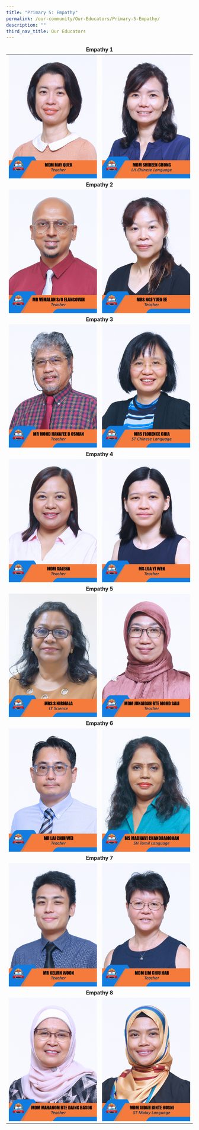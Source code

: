 ```yaml
---
title: "Primary 5: Empathy"
permalink: /our-community/Our-Educators/Primary-5-Empathy/
description: ""
third_nav_title: Our Educators
---
```

<table>
<thead>
	<tr>
		<td colspan="2"><center><b>Empathy 1</b></center></td>
	</tr>
</thead>
<tbody>
  <tr>
    <td><img src="/images/Teaching%20Staff/2023_mdm%20may%20quek.jpg"></td>
    <td><img src="/images/Teaching%20Staff/2023_mdm%20shireen%20chong.jpg"> </td>
  </tr>
  <tr>
    <td colspan="2"><center><b>Empathy 2</b></center></td>
  </tr>
  <tr>
    <td><img src="/images/Teaching%20Staff/2023_mr%20vemalan%20s_o%20elangovan.jpg"> </td>
    <td><img src="/images/Teaching%20Staff/2023_mrs%20nge%20yuen%20ee.jpg"> </td>
  </tr>
  <tr>
    <td colspan="2"><center><b>Empathy 3</b></center></td>
  </tr>
  <tr>
    <td><img src="/images/Teaching%20Staff/2023_mr%20mohd%20hanafee%20b%20osman.jpg"> </td>
    <td><img src="/images/Teaching%20Staff/2023_mrs%20florence%20chia.jpg"> </td>
  </tr>
  <tr>
    <td colspan="2"><center><b>Empathy 4</b></center></td>
  </tr>
  <tr>
    <td> <img src="/images/Teaching%20Staff/2023_mdm%20saleha.jpg"></td>
    <td><img src="/images/Teaching%20Staff/2023_ms%20lua%20yi%20wen.jpg"> </td>
  </tr>
  <tr>
    <td colspan="2"><center><b>Empathy 5</b></center></td>
  </tr>
  <tr>
    <td><img src="/images/Teaching%20Staff/2023_mrs%20s%20nirmala-final.jpg"> </td>
    <td><img src="/images/Teaching%20Staff/2023_mdm%20junaidah%20bte%20mohd%20sali.jpg"> </td>
  </tr>
  <tr>
    <td colspan="2"><center><b>Empathy 6</b></center></td>
  </tr>
  <tr>
    <td><img src="/images/Teaching%20Staff/2023_mr%20lai%20chih%20wei.jpg"> </td>
    <td><img src="/images/Teaching%20Staff/2023_ms%20madhavi%20chandramohan.jpg"> </td>
  </tr>
	<tr>
	<td colspan="4"><center><b>Empathy 7</b></center></td>
  </tr>
  <tr>
    <td><img src="/images/Teaching%20Staff/2023_mr%20kelvin%20woon.jpg"> </td>
    <td><img src="/images/Teaching%20Staff/2023_mdm%20lim%20chiu%20har.jpg"> </td>
  </tr>
	<tr>
	<td colspan="2"><center><b>Empathy 8</b></center></td>
  </tr>
  <tr>
    <td><img src="/images/Teaching%20Staff/2023_mdm%20mahanom%20bte%20daing%20basok.jpg"> </td>
    <td><img src="/images/Teaching%20Staff/2023_mdm%20aidah%20binte%20hosni.jpg"> </td>
  </tr>
</tbody>
</table>